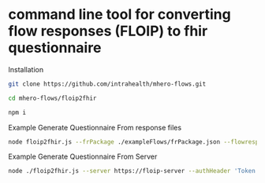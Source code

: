 # command line tool for converting flow responses (FLOIP) to fhir questionnaire

Installation
```bash
git clone https://github.com/intrahealth/mhero-flows.git
```

```bash
cd mhero-flows/floip2fhir
```

```bash
npm i
```

Example Generate Questionnaire From response files
```bash
node floip2fhir.js --frPackage ./exampleFlows/frPackage.json --flowresponses ./exampleFlows/flowresults.json
```

Example Generate Questionnaire From Server
```bash
node ./floip2fhir.js --server https://floip-server --authHeader 'Token XXXXYYYYZZZ'
```
